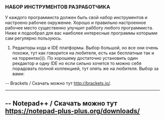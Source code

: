 ### НАБОР ИНСТРУМЕНТОВ РАЗРАБОТЧИКА ###

У каждого программиста должен быть свой набор инструментов и настроено рабочее окружение. Хорошо и правильно настроенное рабочее место существенно улучшит рабботу любого программиста. Ниже я подообрал для вас наиболее интересные программы которыми сам регулярно пользуюсь.

1. Редакторы кода и IDE платформы. 
Выбор большой, но все они очень похожи, тут как говорится на любителя, есть как бесплатные так и на торрентах))). 
По хорошему достаточно установить один рекдактор и одну IDE но если сильно хочется то можно себя порадовать полной коллекцией, тут опять же на любителя.
Выбор за вами:

-- Brackets  / Скачать можно тут http://brackets.io/.
***
-- Notepad++ / Скачать можно тут https://notepad-plus-plus.org/downloads/
--  
